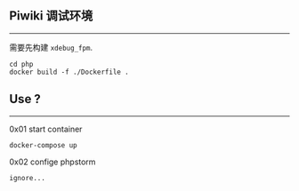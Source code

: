 ## Piwiki 调试环境
---

需要先构建 `xdebug_fpm`.

```
cd php
docker build -f ./Dockerfile .
```

## Use ?
---

0x01 start container

```
docker-compose up
```

0x02 confige phpstorm

```
ignore...
```
